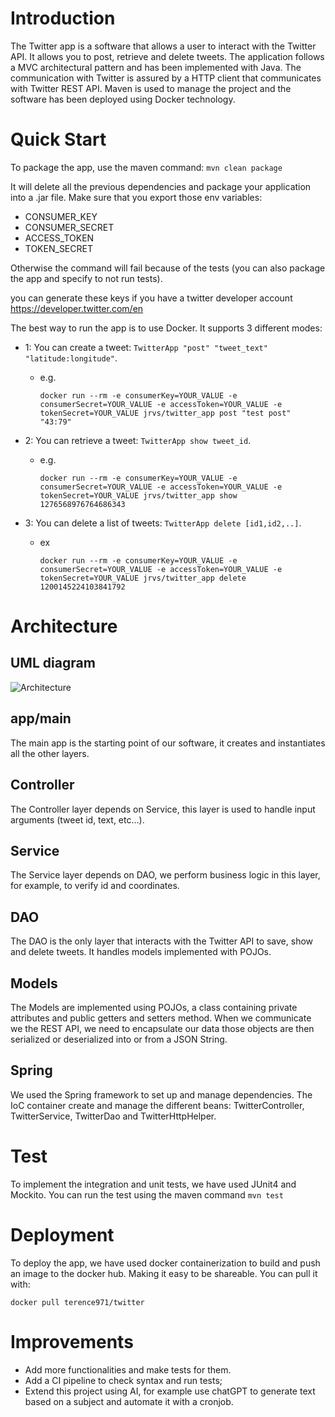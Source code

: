 # Introduction
The Twitter app is a software that allows a user to interact with the Twitter API.
It allows you to post, retrieve and delete tweets.
The application follows a MVC architectural pattern and has been implemented with Java.
The communication with Twitter is assured by a HTTP client that communicates with Twitter REST API.
Maven is used to manage the project and the software has been deployed using Docker technology.

# Quick Start
To package the app, use the maven command: ``mvn clean package``

It will delete all the previous dependencies and package your application into a .jar file.
Make sure that you export those env variables:
- CONSUMER_KEY
- CONSUMER_SECRET
- ACCESS_TOKEN
- TOKEN_SECRET

Otherwise the command will fail because of the tests (you can also package the app and specify to not run tests).

you can generate these keys if you have a twitter developer account https://developer.twitter.com/en

The best way to run the app is to use Docker.
It supports 3 different modes:

  - 1: You can create a tweet: ``TwitterApp "post" "tweet_text" "latitude:longitude"``.
    - e.g.

      ``docker run --rm -e consumerKey=YOUR_VALUE -e consumerSecret=YOUR_VALUE -e accessToken=YOUR_VALUE -e tokenSecret=YOUR_VALUE jrvs/twitter_app post "test post" "43:79"
      ``


  - 2: You can retrieve a tweet: ``TwitterApp show tweet_id``.
    - e.g.

      ``docker run --rm -e consumerKey=YOUR_VALUE -e consumerSecret=YOUR_VALUE -e accessToken=YOUR_VALUE -e tokenSecret=YOUR_VALUE jrvs/twitter_app show 1276568976764686343
      ``


  - 3: You can delete a list of tweets: ``TwitterApp delete [id1,id2,..]``.
    - ex 

       ``docker run --rm -e consumerKey=YOUR_VALUE -e consumerSecret=YOUR_VALUE -e accessToken=YOUR_VALUE -e tokenSecret=YOUR_VALUE jrvs/twitter_app delete 1200145224103841792``

# Architecture
## UML diagram

![Architecture](/assets/architecture.png?raw=true "Architecture")
## app/main
The main app is the starting point of our software, it creates and instantiates all the other layers. 
## Controller
The Controller layer depends on Service, this layer is used to handle input arguments (tweet id, text, etc...).
## Service
The Service layer depends on DAO, we perform business logic in this layer, for example, to verify id and coordinates.
## DAO
The DAO is the only layer that interacts with the Twitter API to save, show and delete tweets. It handles models implemented with POJOs.

## Models
The Models are implemented using POJOs, a class containing private attributes and public getters and setters method.
When we communicate we the REST API, we need to encapsulate our data those objects are then serialized or deserialized into or from a JSON String.

## Spring
We used the Spring framework to set up and manage dependencies.
The IoC container create and manage the different beans: TwitterController, TwitterService, TwitterDao and TwitterHttpHelper.

# Test
To implement the integration and unit tests, we have used JUnit4 and Mockito.
You can run the test using the maven command
``mvn test``

# Deployment
To deploy the app, we have used docker containerization to build and push an image to the docker hub. Making it easy to be shareable.
You can pull it with:

``
docker pull terence971/twitter
``

# Improvements
- Add more functionalities and make tests for them.
- Add a CI pipeline to check syntax and run tests;
- Extend this project using AI, for example use chatGPT to generate text based on a subject and automate it with a cronjob. 